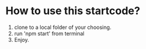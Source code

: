 # How to use this startcode?
1. clone to a local folder of your choosing.
2. run 'npm start' from terminal
3. Enjoy.




